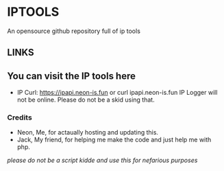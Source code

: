 # IPTOOLS
An opensource github repository full of ip tools

## LINKS
You can visit the IP tools here
-------------------------------
- IP Curl: https://ipapi.neon-is.fun or curl ipapi.neon-is.fun
IP Logger will not be online. Please do not be a skid using that.
### Credits
- Neon, Me, for actaually hosting and updating this.
- Jack, My friend, for helping me make the code and just help me with php.

*please do not be a script kidde and use this for nefarious purposes*
